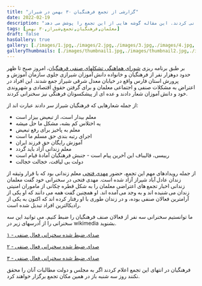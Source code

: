 ```yaml
---
title: "گزارشی از تجمع فرهنگیان ۳۰ بهمن در شیراز"
date: 2022-02-19
description: "روز ۳۰ بهمن حدود هزار نفر از فرهنگیان معترض جلوی اداره آموزش و پرورش استان فارس جمع شدند و حدود سه ساعت شعار دادند و سخنرانی کردند. این مقاله گوشه هایی از این تجمع را پوشش می دهد"
tags: [معلمان,فرهنگیان,تجمع,شیراز,۳۰ بهمن]
draft: false
hasGallery: true
gallery: [./images/1.jpg,./images/2.jpg,./images/3.jpg,./images/4.jpg,./images/5.jpg,./images/6.jpg]
galleryThumbnails: [./images/thumbnail1.jpg,./images/thumbnail2.jpg,./images/thumbnail3.jpg,./images/thumbnail4.jpg,./images/thumbnail5.jpg,./images/thumbnail6.jpg]
---
```

بر طبق برنامه ریزی [شورای هماهنگی تشکلهای صنفی فرهنگیان](https://hamahangi.org)، امروز صبح تا ظهر حدود دوهزار نفر از فرهنگیان و خانواده دانش آموزان شیرازی جلوی سازمان آموزش و پرورش استان فارس واقع در خیابان معدل شرقی شیراز جمع شدند. این افراد در اعتراض به مشکلات صنفی و اجتماعی معلمان و برای گرفتن حقوق اقتصادی و شهروندی خود و دانش آموزان شعار دادند و عده ای از پیشکسوتان فرهنگی نیز سخنرانی کردند.

از جمله شعارهایی که فرهنگیان شیراز سر دادند عبارت اند از:

* معلم بیدار است، از تبعیض بیزار است
* یه اختلاس کم بشه، مشکل ما حل میشه
* معلم به پاخیز برای رفع تبعیض
* اجرای رتبه بندی حق مسلم ما است
* آموزش رایگان حق فرزند ایران
* معلم زندانی آزاد باید گردد
* رییسی، قالیباف این آخرین پیام است - جنبش فرهنگیان آمادهٔ قیام است
* دولت بی لیاقت، خجالت خجالت

از جمله رویدادهای مهم این تجمع، حضور [مهدی فتحی](https://iranwire.com/fa/news/fars/55925) معلم زندانی بود که با قرار وثیقه از زندان عادل آباد شیراز آزاد شده است. مهدی فتحی در سخنرانی خود گفت معلمان زندانی اخبار تجمع های اعتراضی معلمان را به شکل قطره چکانی از ماموران امنیتی زندان می شنیده اند و به وجد می آمده اند. او همچنین گفت همه می دانند که او یکی از آرامترین فعالان صنفی بوده، و در زندان طوری با او رفتار کرده اند که اکنون به یکی از رادیکالترین افراد تبدیل شده است.

ما توانستیم سخنرانی سه نفر از فعالان صنف فرهنگیان را ضبط کنیم. می توانید این سه سخنرانی را از آدرسهای زیر در wikimedia بشنوید.

[صدای ضبط شده سخنرانی فعال صنفی - ۱](https://commons.wikimedia.org/wiki/File:Voice-01.ogg)

[صدای ضبط شده سخنرانی فعال صنفی - ۲](https://commons.wikimedia.org/wiki/File:Voice-01.ogg)

[صدای ضبط شده سخنرانی فعال صنفی - ۳](https://commons.wikimedia.org/wiki/File:Voice-01.ogg)

فرهنگیان در انتهای این تجمع اعلام کردند اگر به مجلس و دولت مطالبات آنان را محقق نکنند روز سه شنبه باز در همین مکان تجمع برگزار خواهند کرد.
